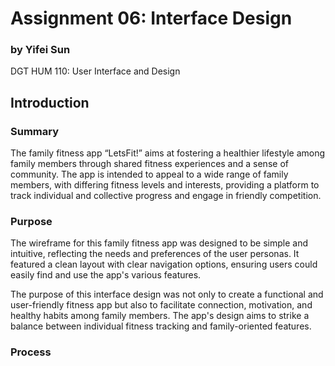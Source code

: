 # Assignment 06: Interface Design

### by Yifei Sun
DGT HUM 110: User Interface and Design

## Introduction
### Summary
The family fitness app “LetsFit!” aims at fostering a healthier lifestyle among family members through shared fitness experiences and a sense of community. The app is intended to appeal to a wide range of family members, with differing fitness levels and interests, providing a platform to track individual and collective progress and engage in friendly competition.

### Purpose
The wireframe for this family fitness app was designed to be simple and intuitive, reflecting the needs and preferences of the user personas. It featured a clean layout with clear navigation options, ensuring users could easily find and use the app's various features.

The purpose of this interface design was not only to create a functional and user-friendly fitness app but also to facilitate connection, motivation, and healthy habits among family members. The app's design aims to strike a balance between individual fitness tracking and family-oriented features.

### Process

